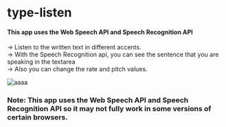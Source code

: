 # type-listen


#### This app uses the Web Speech API and Speech Recognition API
   
-> Listen to the written text in different accents. <br>
-> With the Speech Recognition api, you can see the sentence that you are speaking in the textarea <br>
-> Also you can change the rate and pitch values.

![aaaa](https://user-images.githubusercontent.com/59448862/97719166-d17f3e00-1ad7-11eb-9083-c35359958ea3.PNG)

### Note: This app uses the Web Speech API and Speech Recognition API so it may not fully work in some versions of certain browsers.
